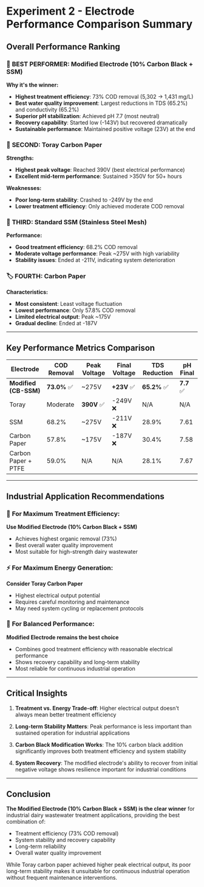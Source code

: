 # Experiment 2 - Electrode Performance Comparison Summary

## Overall Performance Ranking

### 🥇 **BEST PERFORMER: Modified Electrode (10% Carbon Black + SSM)**

**Why it's the winner:**
- **Highest treatment efficiency**: 73% COD removal (5,302 → 1,431 mg/L)
- **Best water quality improvement**: Largest reductions in TDS (65.2%) and conductivity (65.2%)
- **Superior pH stabilization**: Achieved pH 7.7 (most neutral)
- **Recovery capability**: Started low (-143V) but recovered dramatically
- **Sustainable performance**: Maintained positive voltage (23V) at the end

### 🥈 **SECOND: Toray Carbon Paper**

**Strengths:**
- **Highest peak voltage**: Reached 390V (best electrical performance)
- **Excellent mid-term performance**: Sustained >350V for 50+ hours

**Weaknesses:**
- **Poor long-term stability**: Crashed to -249V by the end
- **Lower treatment efficiency**: Only achieved moderate COD removal

### 🥉 **THIRD: Standard SSM (Stainless Steel Mesh)**

**Performance:**
- **Good treatment efficiency**: 68.2% COD removal
- **Moderate voltage performance**: Peak ~275V with high variability
- **Stability issues**: Ended at -211V, indicating system deterioration

### 🏷️ **FOURTH: Carbon Paper**

**Characteristics:**
- **Most consistent**: Least voltage fluctuation
- **Lowest performance**: Only 57.8% COD removal
- **Limited electrical output**: Peak ~175V
- **Gradual decline**: Ended at -187V

---

## Key Performance Metrics Comparison

| Electrode | COD Removal | Peak Voltage | Final Voltage | TDS Reduction | pH Final |
|-----------|-------------|--------------|---------------|---------------|----------|
| **Modified (CB-SSM)** | **73.0%** ✅ | ~275V | **+23V** ✅ | **65.2%** ✅ | **7.7** ✅ |
| Toray | Moderate | **390V** ✅ | -249V ❌ | N/A | N/A |
| SSM | 68.2% | ~275V | -211V ❌ | 28.9% | 7.61 |
| Carbon Paper | 57.8% | ~175V | -187V ❌ | 30.4% | 7.58 |
| Carbon Paper + PTFE | 59.0% | N/A | N/A | 28.1% | 7.67 |

---

## Industrial Application Recommendations

### 🔋 **For Maximum Treatment Efficiency:**
**Use Modified Electrode (10% Carbon Black + SSM)**
- Achieves highest organic removal (73%)
- Best overall water quality improvement
- Most suitable for high-strength dairy wastewater

### ⚡ **For Maximum Energy Generation:**
**Consider Toray Carbon Paper**
- Highest electrical output potential
- Requires careful monitoring and maintenance
- May need system cycling or replacement protocols

### 🔄 **For Balanced Performance:**
**Modified Electrode remains the best choice**
- Combines good treatment efficiency with reasonable electrical performance
- Shows recovery capability and long-term stability
- Most reliable for continuous industrial operation

---

## Critical Insights

1. **Treatment vs. Energy Trade-off**: Higher electrical output doesn't always mean better treatment efficiency

2. **Long-term Stability Matters**: Peak performance is less important than sustained operation for industrial applications

3. **Carbon Black Modification Works**: The 10% carbon black addition significantly improves both treatment efficiency and system stability

4. **System Recovery**: The modified electrode's ability to recover from initial negative voltage shows resilience important for industrial conditions

---

## Conclusion

**The Modified Electrode (10% Carbon Black + SSM) is the clear winner** for industrial dairy wastewater treatment applications, providing the best combination of:
- Treatment efficiency (73% COD removal)
- System stability and recovery capability  
- Long-term reliability
- Overall water quality improvement

While Toray carbon paper achieved higher peak electrical output, its poor long-term stability makes it unsuitable for continuous industrial operation without frequent maintenance interventions.